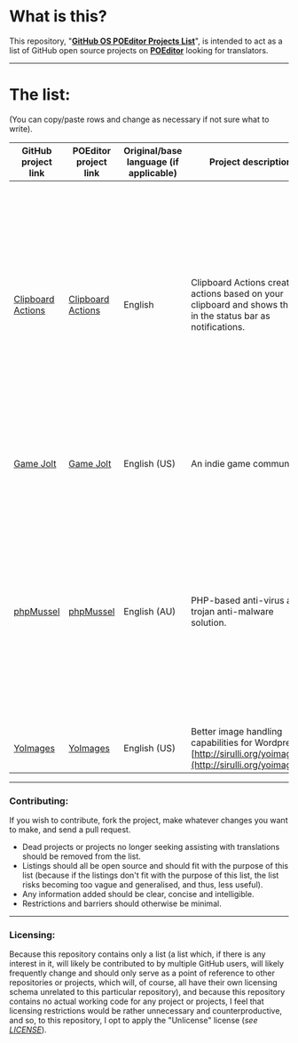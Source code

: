 # What is this?

This repository, "__[GitHub OS POEditor Projects List](https://github.com/Maikuolan/GitHub-OS-POEditor-Projects-List)__", is intended to act as a list of GitHub open source projects on __[POEditor](https://poeditor.com/)__ looking for translators.

---

# The list:

(You can copy/paste rows and change as necessary if not sure what to write).

GitHub project link | POEditor project link | Original/base language (if applicable) | Project description | Additional notes (if applicable)
---|---|---|---|---
[Clipboard Actions](https://github.com/joecks/clipboard-actions-community) | [Clipboard Actions](https://poeditor.com/join/project/QJknOiXAF2) | English | Clipboard Actions creates actions based on your clipboard and shows them in the status bar as notifications. | If you are participatring in the translation program you are providing translations under CC-By or CC 0 (Open Domain) Licence. If not further stated CC-By will be assumed and your name will be mentioned in the translation notes.
[Game Jolt](https://github.com/gamejolt/translations) | [Game Jolt](https://poeditor.com/join/project/B4nWT6EgnD) | English (US) | An indie game community. | Translations are a community project. [Help translate!](https://poeditor.com/join/project/B4nWT6EgnD) ([Issues](https://github.com/gamejolt/translations/issues)).
[phpMussel](https://github.com/Maikuolan/phpMussel) | [phpMussel](https://poeditor.com/join/project/5CcT8VcfeK) | English (AU) | PHP-based anti-virus anti-trojan anti-malware solution. | Some translation work already done, but always keen to get whatever help can be offered. Some translations are listed as 100%, but aren't yet proof-read (these will be listed as fuzzy and/or not proofread).
[YoImages](https://github.com/sirulli/yoimages) | [YoImages](https://poeditor.com/projects/view?id=25799) | English (US) | Better image handling capabilities for Wordpress [http://sirulli.org/yoimages/](http://sirulli.org/yoimages/). | --

---

### Contributing:

If you wish to contribute, fork the project, make whatever changes you want to make, and send a pull request.

- Dead projects or projects no longer seeking assisting with translations should be removed from the list.
- Listings should all be open source and should fit with the purpose of this list (because if the listings don't fit with the purpose of this list, the list risks becoming too vague and generalised, and thus, less useful).
- Any information added should be clear, concise and intelligible.
- Restrictions and barriers should otherwise be minimal.

---

### Licensing:

Because this repository contains only a list (a list which, if there is any interest in it, will likely be contributed to by multiple GitHub users, will likely frequently change and should only serve as a point of reference to other repositories or projects, which will, of course, all have their own licensing schema unrelated to this particular repository), and because this repository contains no actual working code for any project or projects, I feel that licensing restrictions would be rather unnecessary and counterproductive, and so, to this repository, I opt to apply the "Unlicense" license (*see [LICENSE](https://github.com/Maikuolan/GitHub-OS-POEditor-Projects-List/blob/master/LICENSE)*).
